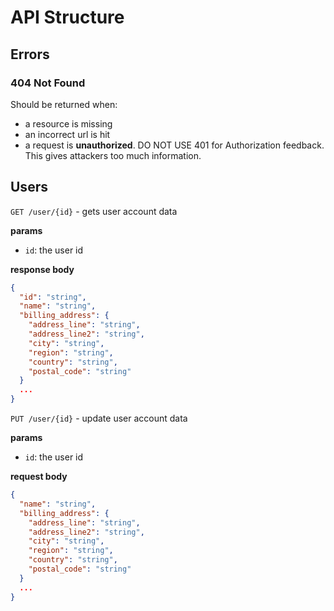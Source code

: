 # API Structure

## Errors

### 404 Not Found

Should be returned when:
- a resource is missing
- an incorrect url is hit
- a request is **unauthorized**. DO NOT USE 401 for Authorization feedback. This gives attackers too much information.

## Users

`GET /user/{id}` - gets user account data

**params**
- `id`: the user id

**response body**
```json
{
  "id": "string",
  "name": "string",
  "billing_address": {
    "address_line": "string",
    "address_line2": "string",
    "city": "string",
    "region": "string",
    "country": "string",
    "postal_code": "string"
  }
  ...
}
```


`PUT /user/{id}` - update user account data

**params**
- `id`: the user id

**request body**
```json
{
  "name": "string",
  "billing_address": {
    "address_line": "string",
    "address_line2": "string",
    "city": "string",
    "region": "string",
    "country": "string",
    "postal_code": "string"
  }
  ...
}
```
